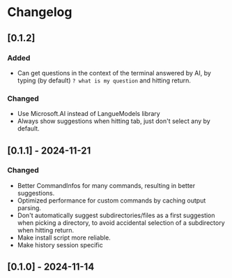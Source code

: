 # Changelog

## [0.1.2]

### Added

- Can get questions in the context of the terminal answered by AI, by typing (by default) `? what is my question` and hitting return.

### Changed

- Use Microsoft.AI instead of LangueModels library
- Always show suggestions when hitting tab, just don't select any by default.

## [0.1.1] - 2024-11-21

### Changed

- Better CommandInfos for many commands, resulting in better suggestions.
- Optimized performance for custom commands by caching output parsing.
- Don't automatically suggest subdirectories/files as a first suggestion when picking a directory, to avoid accidental selection of a subdirectory when hitting return.
- Make install script more reliable.
- Make history session specific

## [0.1.0] - 2024-11-14